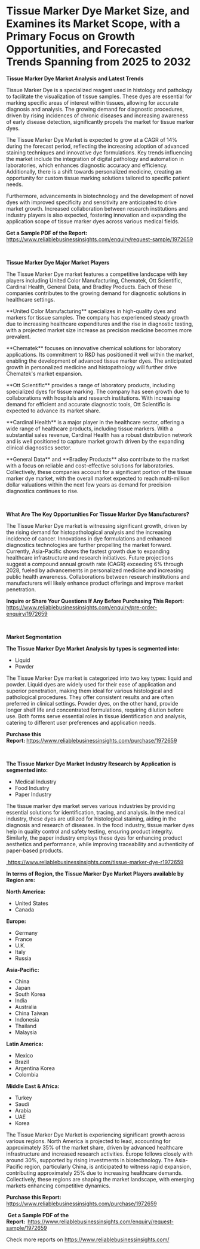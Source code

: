 <p><h1>Tissue Marker Dye Market Size, and Examines its Market Scope, with a Primary Focus on Growth Opportunities, and Forecasted Trends Spanning from 2025 to 2032</h1></p><p><strong>Tissue Marker Dye Market Analysis and Latest Trends</strong></p>
<p><p>Tissue Marker Dye is a specialized reagent used in histology and pathology to facilitate the visualization of tissue samples. These dyes are essential for marking specific areas of interest within tissues, allowing for accurate diagnosis and analysis. The growing demand for diagnostic procedures, driven by rising incidences of chronic diseases and increasing awareness of early disease detection, significantly propels the market for tissue marker dyes.</p><p>The Tissue Marker Dye Market is expected to grow at a CAGR of 14% during the forecast period, reflecting the increasing adoption of advanced staining techniques and innovative dye formulations. Key trends influencing the market include the integration of digital pathology and automation in laboratories, which enhances diagnostic accuracy and efficiency. Additionally, there is a shift towards personalized medicine, creating an opportunity for custom tissue marking solutions tailored to specific patient needs.</p><p>Furthermore, advancements in biotechnology and the development of novel dyes with improved specificity and sensitivity are anticipated to drive market growth. Increased collaboration between research institutions and industry players is also expected, fostering innovation and expanding the application scope of tissue marker dyes across various medical fields.</p></p>
<p><strong>Get a Sample PDF of the Report:&nbsp;</strong> <a href="https://www.reliablebusinessinsights.com/enquiry/request-sample/1972659?utm_campaign=1837&utm_medium=2&utm_source=Github&utm_content=ia&utm_term=04022025&utm_id=tissue-marker-dye">https://www.reliablebusinessinsights.com/enquiry/request-sample/1972659</a></p>
<p>&nbsp;</p>
<p><strong>Tissue Marker Dye Major Market Players</strong></p>
<p><p>The Tissue Marker Dye market features a competitive landscape with key players including United Color Manufacturing, Chematek, Ott Scientific, Cardinal Health, General Data, and Bradley Products. Each of these companies contributes to the growing demand for diagnostic solutions in healthcare settings.</p><p>**United Color Manufacturing** specializes in high-quality dyes and markers for tissue samples. The company has experienced steady growth due to increasing healthcare expenditures and the rise in diagnostic testing, with a projected market size increase as precision medicine becomes more prevalent.</p><p>**Chematek** focuses on innovative chemical solutions for laboratory applications. Its commitment to R&D has positioned it well within the market, enabling the development of advanced tissue marker dyes. The anticipated growth in personalized medicine and histopathology will further drive Chematek's market expansion.</p><p>**Ott Scientific** provides a range of laboratory products, including specialized dyes for tissue marking. The company has seen growth due to collaborations with hospitals and research institutions. With increasing demand for efficient and accurate diagnostic tools, Ott Scientific is expected to advance its market share.</p><p>**Cardinal Health** is a major player in the healthcare sector, offering a wide range of healthcare products, including tissue markers. With a substantial sales revenue, Cardinal Health has a robust distribution network and is well positioned to capture market growth driven by the expanding clinical diagnostics sector.</p><p>**General Data** and **Bradley Products** also contribute to the market with a focus on reliable and cost-effective solutions for laboratories. Collectively, these companies account for a significant portion of the tissue marker dye market, with the overall market expected to reach multi-million dollar valuations within the next few years as demand for precision diagnostics continues to rise.</p></p>
<p>&nbsp;</p>
<p><strong>What Are The Key Opportunities For Tissue Marker Dye Manufacturers?</strong></p>
<p><p>The Tissue Marker Dye market is witnessing significant growth, driven by the rising demand for histopathological analysis and the increasing incidence of cancer. Innovations in dye formulations and enhanced diagnostics technologies are further propelling the market forward. Currently, Asia-Pacific shows the fastest growth due to expanding healthcare infrastructure and research initiatives. Future projections suggest a compound annual growth rate (CAGR) exceeding 6% through 2028, fueled by advancements in personalized medicine and increasing public health awareness. Collaborations between research institutions and manufacturers will likely enhance product offerings and improve market penetration.</p></p>
<p><strong>Inquire or Share Your Questions If Any Before Purchasing This Report:</strong> <a href="https://www.reliablebusinessinsights.com/enquiry/pre-order-enquiry/1972659?utm_campaign=1837&utm_medium=2&utm_source=Github&utm_content=ia&utm_term=04022025&utm_id=tissue-marker-dye">https://www.reliablebusinessinsights.com/enquiry/pre-order-enquiry/1972659</a></p>
<p>&nbsp;</p>
<p><strong>Market Segmentation</strong></p>
<p><strong>The Tissue Marker Dye Market Analysis by types is segmented into:</strong></p>
<p><ul><li>Liquid</li><li>Powder</li></ul></p>
<p><p>The Tissue Marker Dye market is categorized into two key types: liquid and powder. Liquid dyes are widely used for their ease of application and superior penetration, making them ideal for various histological and pathological procedures. They offer consistent results and are often preferred in clinical settings. Powder dyes, on the other hand, provide longer shelf life and concentrated formulations, requiring dilution before use. Both forms serve essential roles in tissue identification and analysis, catering to different user preferences and application needs.</p></p>
<p><strong>Purchase this Report:&nbsp;</strong><a href="https://www.reliablebusinessinsights.com/purchase/1972659?utm_campaign=1837&utm_medium=2&utm_source=Github&utm_content=ia&utm_term=04022025&utm_id=tissue-marker-dye">https://www.reliablebusinessinsights.com/purchase/1972659</a></p>
<p>&nbsp;</p>
<p><strong>The Tissue Marker Dye Market Industry Research by Application is segmented into:</strong></p>
<p><ul><li>Medical Industry</li><li>Food Industry</li><li>Paper Industry</li></ul></p>
<p><p>The tissue marker dye market serves various industries by providing essential solutions for identification, tracing, and analysis. In the medical industry, these dyes are utilized for histological staining, aiding in the diagnosis and research of diseases. In the food industry, tissue marker dyes help in quality control and safety testing, ensuring product integrity. Similarly, the paper industry employs these dyes for enhancing product aesthetics and performance, while improving traceability and authenticity of paper-based products.</p></p>
<p><a href="https://www.reliablebusinessinsights.com/tissue-marker-dye-r1972659?utm_campaign=1837&utm_medium=2&utm_source=Github&utm_content=ia&utm_term=04022025&utm_id=tissue-marker-dye">&nbsp;https://www.reliablebusinessinsights.com/tissue-marker-dye-r1972659</a></p>
<p><strong>In terms of Region, the Tissue Marker Dye Market Players available by Region are:</strong></p>
<p>
    <p> <strong> North America: </strong>
        <ul>
            <li>United States</li>
            <li>Canada</li>
        </ul>
        </p> 
    <p> <strong> Europe: </strong>
        <ul>
            <li>Germany</li>
            <li>France</li>
            <li>U.K.</li>
            <li>Italy</li>
            <li>Russia</li>
        </ul>
        </p> 
    <p> <strong> Asia-Pacific: </strong>
        <ul>
            <li>China</li>
            <li>Japan</li>
            <li>South Korea</li>
            <li>India</li>
            <li>Australia</li>
            <li>China Taiwan</li>
            <li>Indonesia</li>
            <li>Thailand</li>
            <li>Malaysia</li>
        </ul>
        </p> 
    <p> <strong> Latin America: </strong>
        <ul>
            <li>Mexico</li>
            <li>Brazil</li>
            <li>Argentina Korea</li>
            <li>Colombia</li>
        </ul>
        </p> 
    <p> <strong> Middle East & Africa: </strong>
        <ul>
            <li>Turkey</li>
            <li>Saudi</li>
            <li>Arabia</li>
            <li>UAE</li>
            <li>Korea</li>
        </ul>
    </p>
    </p>
<p><p>The Tissue Marker Dye Market is experiencing significant growth across various regions. North America is projected to lead, accounting for approximately 35% of the market share, driven by advanced healthcare infrastructure and increased research activities. Europe follows closely with around 30%, supported by rising investments in biotechnology. The Asia-Pacific region, particularly China, is anticipated to witness rapid expansion, contributing approximately 25% due to increasing healthcare demands. Collectively, these regions are shaping the market landscape, with emerging markets enhancing competitive dynamics.</p></p>
<p><strong>Purchase this Report: </strong><a href="https://www.reliablebusinessinsights.com/purchase/1972659?utm_campaign=1837&utm_medium=2&utm_source=Github&utm_content=ia&utm_term=04022025&utm_id=tissue-marker-dye">https://www.reliablebusinessinsights.com/purchase/1972659</a></p>
<p>&nbsp;<strong>Get a Sample PDF of the Report:&nbsp;&nbsp;</strong><a href="https://www.reliablebusinessinsights.com/enquiry/request-sample/1972659?utm_campaign=1837&utm_medium=2&utm_source=Github&utm_content=ia&utm_term=04022025&utm_id=tissue-marker-dye">https://www.reliablebusinessinsights.com/enquiry/request-sample/1972659</a></p>
<p><strong></strong></p>
<p>Check more reports on <a href="https://www.reliablebusinessinsights.com/?utm_campaign=1837&utm_medium=2&utm_source=Github&utm_content=ia&utm_term=04022025&utm_id=tissue-marker-dye">https://www.reliablebusinessinsights.com/</a></p>